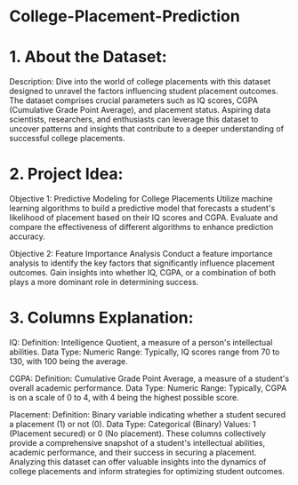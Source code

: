 # College-Placement-Prediction

# 1. About the Dataset:
Description: Dive into the world of college placements with this dataset designed to unravel the factors influencing student placement outcomes. The dataset comprises crucial parameters such as IQ scores, CGPA (Cumulative Grade Point Average), and placement status. Aspiring data scientists, researchers, and enthusiasts can leverage this dataset to uncover patterns and insights that contribute to a deeper understanding of successful college placements.

# 2. Project Idea:
Objective 1: Predictive Modeling for College Placements Utilize machine learning algorithms to build a predictive model that forecasts a student's likelihood of placement based on their IQ scores and CGPA. Evaluate and compare the effectiveness of different algorithms to enhance prediction accuracy.

Objective 2: Feature Importance Analysis Conduct a feature importance analysis to identify the key factors that significantly influence placement outcomes. Gain insights into whether IQ, CGPA, or a combination of both plays a more dominant role in determining success.

# 3. Columns Explanation:
IQ:
Definition: Intelligence Quotient, a measure of a person's intellectual abilities.
Data Type: Numeric
Range: Typically, IQ scores range from 70 to 130, with 100 being the average.

CGPA:
Definition: Cumulative Grade Point Average, a measure of a student's overall academic performance.
Data Type: Numeric
Range: Typically, CGPA is on a scale of 0 to 4, with 4 being the highest possible score.

Placement:
Definition: Binary variable indicating whether a student secured a placement (1) or not (0).
Data Type: Categorical (Binary)
Values: 1 (Placement secured) or 0 (No placement).
These columns collectively provide a comprehensive snapshot of a student's intellectual abilities, academic performance, and their success in securing a placement. Analyzing this dataset can offer valuable insights into the dynamics of college placements and inform strategies for optimizing student outcomes.
